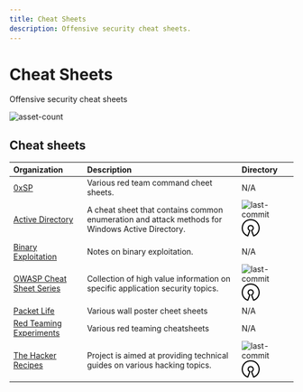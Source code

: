 ```yaml
---
title: Cheat Sheets
description: Offensive security cheat sheets.
---
```


# Cheat Sheets

Offensive security cheat sheets

![asset-count](https://img.shields.io/badge/Tools%20%26%20Resources%20Available-7-A65F5F?style=for-the-badge)

## Cheat sheets

| Organization | Description | Directory |
| :--- | :--- | :--- |
| [0xSP](https://0xsp.com/) | Various red team command cheet sheets. | N/A |
| [Active Directory](https://github.com/S1ckB0y1337/Active-Directory-Exploitation-Cheat-Sheet) | A cheat sheet that contains common enumeration and attack methods for Windows Active Directory. | ![last-commit](https://img.shields.io/github/last-commit/S1ckB0y1337/Active-Directory-Exploitation-Cheat-Sheet?color=a65f5f&style=flat-square) ![opensource](../../assets/img/icons/open-source.png) |
| [Binary Exploitation](https://ir0nstone.gitbook.io/notes/) | Notes on binary exploitation. | N/A |
| [OWASP Cheat Sheet Series](https://github.com/OWASP/CheatSheetSeries) | Collection of high value information on specific application security topics. | ![last-commit](https://img.shields.io/github/last-commit/OWASP/CheatSheetSeries?color=a65f5f&style=flat-square) ![opensource](../../assets/img/icons/open-source.png) |
| [Packet Life](https://packetlife.net/library/cheat-sheets/) | Various wall poster cheet sheets | N/A |
| [Red Teaming Experiments](https://www.ired.team/) | Various red teaming cheatsheets | N/A |
| [The Hacker Recipes](https://github.com/ShutdownRepo/The-Hacker-Recipes) | Project is aimed at providing technical guides on various hacking topics. | ![last-commit](https://img.shields.io/github/last-commit/ShutdownRepo/The-Hacker-Recipes?color=a65f5f&style=flat-square) ![opensource](../../assets/img/icons/open-source.png) |